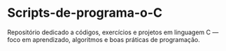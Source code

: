 # Scripts-de-programa-o-C
Repositório dedicado a códigos, exercícios e projetos em linguagem C — foco em aprendizado, algoritmos e boas práticas de programação.
